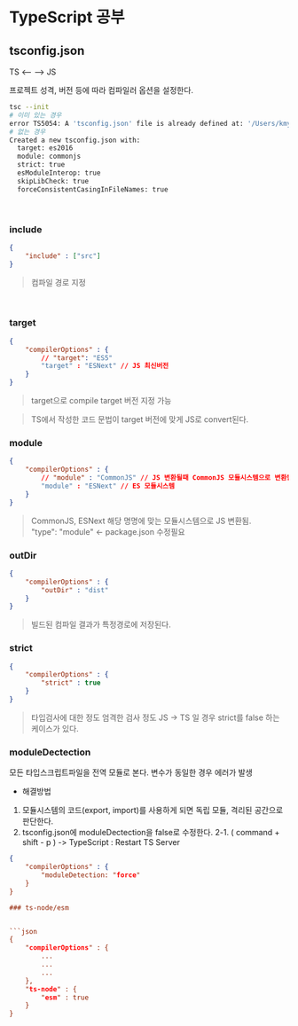 # TypeScript 공부


## tsconfig.json

TS <-- --> JS <br>

프로젝트 성격, 버전 등에 따라 컴파일러 옵션을 설정한다. <br>

```bash
tsc --init
# 이미 있는 경우 
error TS5054: A 'tsconfig.json' file is already defined at: '/Users/kmy/Documents/ts-study/section2/tsconfig.json'.
# 없는 경우
Created a new tsconfig.json with:
  target: es2016
  module: commonjs
  strict: true
  esModuleInterop: true
  skipLibCheck: true
  forceConsistentCasingInFileNames: true
```

<br>  

### include

```json
{
    "include" : ["src"]
}
```
> 컴파일 경로 지정

<br>

### target

```json
{
    "compilerOptions" : {
        // "target": "ES5"
        "target" : "ESNext" // JS 최신버전
    }
}
```
> target으로 compile target 버전 지정 가능

> TS에서 작성한 코드 문법이 target 버전에 맞게 JS로 convert된다. 

### module

```json
{
    "compilerOptions" : {
        // "module" : "CommonJS" // JS 변환될때 CommonJS 모듈시스템으로 변환됨.
        "module" : "ESNext" // ES 모듈시스템
    }
}
```
> CommonJS, ESNext 해당 명명에 맞는 모듈시스템으로 JS 변환됨.<br>
>   "type": "module" <- package.json 수정필요

### outDir

```json
{
    "compilerOptions" : {
        "outDir" : "dist"
    }
}
```
> 빌드된 컴파일 결과가 특정경로에 저장된다.

### strict

```json
{
    "compilerOptions" : {
        "strict" : true
    }
}
```
> 타입검사에 대한 정도 엄격한 검사 정도
> JS -> TS 일 경우 strict를 false 하는 케이스가 있다.

### moduleDectection



모든 타입스크립트파일을 전역 모듈로 본다.
변수가 동일한 경우 에러가  발생

- 해결방법
1. 모듈시스템의 코드(export, import)를 사용하게 되면 독립 모듈, 격리된 공간으로 판단한다.
2. tsconfig.json에 moduleDectection을 false로 수정한다.
2-1. ( command + shift - p ) -> TypeScript : Restart TS Server 

```json
{
    "compilerOptions" : {
        "moduleDetection: "force"
    }
}

### ts-node/esm


```json
{
    "compilerOptions" : {
        ...
        ...
        ...
    },
    "ts-node" : {
        "esm" : true
    }
}
```